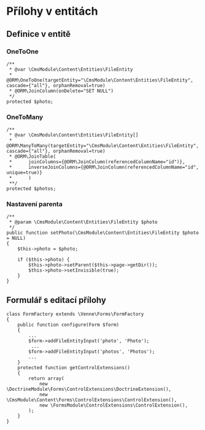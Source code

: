 # Přílohy v entitách

## Definice v entitě

### OneToOne

	/**
	 * @var \CmsModule\Content\Entities\FileEntity
	 * @ORM\OneToOne(targetEntity="\CmsModule\Content\Entities\FileEntity", cascade={"all"}, orphanRemoval=true)
	 * @ORM\JoinColumn(onDelete="SET NULL")
	 */
	protected $photo;

### OneToMany

	/**
	 * @var \CmsModule\Content\Entities\FileEntity[]
	 * @ORM\ManyToMany(targetEntity="\CmsModule\Content\Entities\FileEntity", cascade={"all"}, orphanRemoval=true)
	 * @ORM\JoinTable(
	 *      joinColumns={@ORM\JoinColumn(referencedColumnName="id")},
	 *      inverseJoinColumns={@ORM\JoinColumn(referencedColumnName="id", unique=true)}
	 *      )
	 **/
	protected $photos;

### Nastavení parenta

	/**
	 * @param \CmsModule\Content\Entities\FileEntity $photo
	 */
	public function setPhoto(\CmsModule\Content\Entities\FileEntity $photo = NULL)
	{
		$this->photo = $photo;

		if ($this->photo) {
			$this->photo->setParent($this->page->getDir());
			$this->photo->setInvisible(true);
		}
	}

## Formulář s editací přílohy

	class FormFactory extends \Venne\Forms\FormFactory
	{
		public function configure(Form $form)
		{
			... 
			$form->addFileEntityInput('photo', 'Photo');
			 ...
			$form->addFileEntityInput('photos', 'Photos');
			...
		}
		protected function getControlExtensions()
		{
			return array(
				new \DoctrineModule\Forms\ControlExtensions\DoctrineExtension(),
				new \CmsModule\Content\Forms\ControlExtensions\ControlExtension(),
				new \FormsModule\ControlExtensions\ControlExtension(),
			);
		}
	} 
